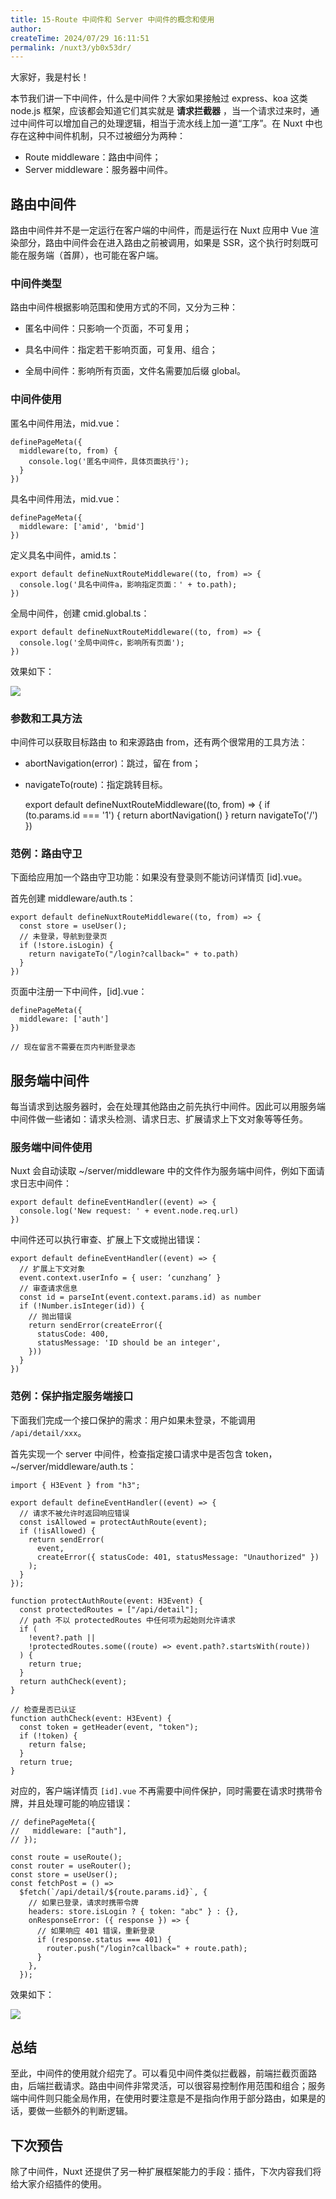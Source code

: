 ```yaml
---
title: 15-Route 中间件和 Server 中间件的概念和使用
author:
createTime: 2024/07/29 16:11:51
permalink: /nuxt3/yb0x53dr/
---
```

大家好，我是村长！

本节我们讲一下中间件，什么是中间件？大家如果接触过 express、koa 这类 node.js 框架，应该都会知道它们其实就是 **请求拦截器**
，当一个请求过来时，通过中间件可以增加自己的处理逻辑，相当于流水线上加一道“工序”。在 Nuxt 中也存在这种中间件机制，只不过被细分为两种：

  * Route middleware：路由中间件；
  * Server middleware：服务器中间件。

## 路由中间件

路由中间件并不是一定运行在客户端的中间件，而是运行在 Nuxt 应用中 Vue 渲染部分，路由中间件会在进入路由之前被调用，如果是
SSR，这个执行时刻既可能在服务端（首屏），也可能在客户端。

### 中间件类型

路由中间件根据影响范围和使用方式的不同，又分为三种：

  * 匿名中间件：只影响一个页面，不可复用；

  * 具名中间件：指定若干影响页面，可复用、组合；

  * 全局中间件：影响所有页面，文件名需要加后缀 global。

### 中间件使用

匿名中间件用法，mid.vue：

    
    
    definePageMeta({
      middleware(to, from) {
        console.log('匿名中间件，具体页面执行');
      }
    })
    

具名中间件用法，mid.vue：

    
    
    definePageMeta({
      middleware: ['amid', 'bmid']
    })
    

定义具名中间件，amid.ts：

    
    
    export default defineNuxtRouteMiddleware((to, from) => {
      console.log('具名中间件a，影响指定页面：' + to.path); 
    })
    

全局中间件，创建 cmid.global.ts：

    
    
    export default defineNuxtRouteMiddleware((to, from) => {
      console.log('全局中间件c，影响所有页面');
    })
    

效果如下：

![](/img/15/1.png)

### 参数和工具方法

中间件可以获取目标路由 to 和来源路由 from，还有两个很常用的工具方法：

  * abortNavigation(error)：跳过，留在 from；
  * navigateTo(route)：指定跳转目标。

    
    
    export default defineNuxtRouteMiddleware((to, from) => {
      if (to.params.id === '1') {
        return abortNavigation()
      }
      return navigateTo('/')
    })
    

### 范例：路由守卫

下面给应用加一个路由守卫功能：如果没有登录则不能访问详情页 [id].vue。

首先创建 middleware/auth.ts：

    
    
    export default defineNuxtRouteMiddleware((to, from) => {
      const store = useUser();
      // 未登录，导航到登录页
      if (!store.isLogin) {
        return navigateTo("/login?callback=" + to.path)
      }
    })
    

页面中注册一下中间件，[id].vue：

    
    
    definePageMeta({
      middleware: ['auth']
    })
    
    // 现在留言不需要在页内判断登录态
    

## 服务端中间件

每当请求到达服务器时，会在处理其他路由之前先执行中间件。因此可以用服务端中间件做一些诸如：请求头检测、请求日志、扩展请求上下文对象等等任务。

### 服务端中间件使用

Nuxt 会自动读取 ~/server/middleware 中的文件作为服务端中间件，例如下面请求日志中间件：

    
    
    export default defineEventHandler((event) => {
      console.log('New request: ' + event.node.req.url)
    })
    

中间件还可以执行审查、扩展上下文或抛出错误：

    
    
    export default defineEventHandler((event) => {
      // 扩展上下文对象
      event.context.userInfo = { user: ‘cunzhang’ }
      // 审查请求信息
      const id = parseInt(event.context.params.id) as number
      if (!Number.isInteger(id)) {
        // 抛出错误
        return sendError(createError({
          statusCode: 400,
          statusMessage: 'ID should be an integer',
        }))
      }
    })
    

### 范例：保护指定服务端接口

下面我们完成一个接口保护的需求：用户如果未登录，不能调用 `/api/detail/xxx`。

首先实现一个 server 中间件，检查指定接口请求中是否包含 token，~/server/middleware/auth.ts：

    
    
    import { H3Event } from "h3";
    
    export default defineEventHandler((event) => {
      // 请求不被允许时返回响应错误
      const isAllowed = protectAuthRoute(event);
      if (!isAllowed) {
        return sendError(
          event,
          createError({ statusCode: 401, statusMessage: "Unauthorized" })
        );
      }
    });
    
    function protectAuthRoute(event: H3Event) {
      const protectedRoutes = ["/api/detail"];
      // path 不以 protectedRoutes 中任何项为起始则允许请求
      if (
        !event?.path ||
        !protectedRoutes.some((route) => event.path?.startsWith(route))
      ) {
        return true;
      }
      return authCheck(event);
    }
    
    // 检查是否已认证
    function authCheck(event: H3Event) { 
      const token = getHeader(event, "token");
      if (!token) {
        return false;
      }
      return true;
    }
    

对应的，客户端详情页 `[id].vue` 不再需要中间件保护，同时需要在请求时携带令牌，并且处理可能的响应错误：

    
    
    // definePageMeta({
    //   middleware: ["auth"],
    // });
    
    const route = useRoute();
    const router = useRouter();
    const store = useUser();
    const fetchPost = () =>
      $fetch(`/api/detail/${route.params.id}`, {
        // 如果已登录，请求时携带令牌
        headers: store.isLogin ? { token: "abc" } : {},
        onResponseError: ({ response }) => {
          // 如果响应 401 错误，重新登录
          if (response.status === 401) {
            router.push("/login?callback=" + route.path);
          }
        },
      });
    

效果如下：

![](/img/15/2.png)

## 总结

至此，中间件的使用就介绍完了。可以看见中间件类似拦截器，前端拦截页面路由，后端拦截请求。路由中间件非常灵活，可以很容易控制作用范围和组合；服务端中间件则只能全局作用，在使用时要注意是不是指向作用于部分路由，如果是的话，要做一些额外的判断逻辑。

## 下次预告

除了中间件，Nuxt 还提供了另一种扩展框架能力的手段：插件，下次内容我们将给大家介绍插件的使用。

